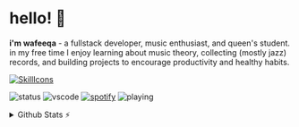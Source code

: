 # hello! 🌸
**i'm wafeeqa** - a fullstack developer, music enthusiast, and queen's student. in my free time I enjoy learning about music theory, collecting (mostly jazz) records, and building projects to encourage productivity and healthy habits.

[![SkillIcons](https://skillicons.dev/icons?i=js,html,css,tailwind,nodejs,nginx,py,java,c,git,express,mongodb,postman,bash,npm,opencv,tensorflow,threejs,vercel)](https://skillicons.dev)<br/>


![status](https://api.statusbadges.me/badge/status/604842692081614868?simple=true)
![vscode](https://api.statusbadges.me/badge/vscode/604842692081614868)
[![spotify](https://api.statusbadges.me/badge/spotify/604842692081614868)](https://api.statusbadges.me/openspotify/604842692081614868)
![playing](https://api.statusbadges.me/badge/playing/604842692081614868)


<details>
  <summary>Github Stats ⚡</summary>
  
  <a href="#">![Github stats](https://github-readme-stats.vercel.app/api?username=wwafeeqa&theme=blueberry&count_private=true&hide_border=true&line_height=20)</a>
  <a href="#">![Top Langs](https://github-readme-stats.vercel.app/api/top-langs/?username=wwafeeqa&layout=compact&theme=blueberry&count_private=true&hide_border=true)</a>
</details>
